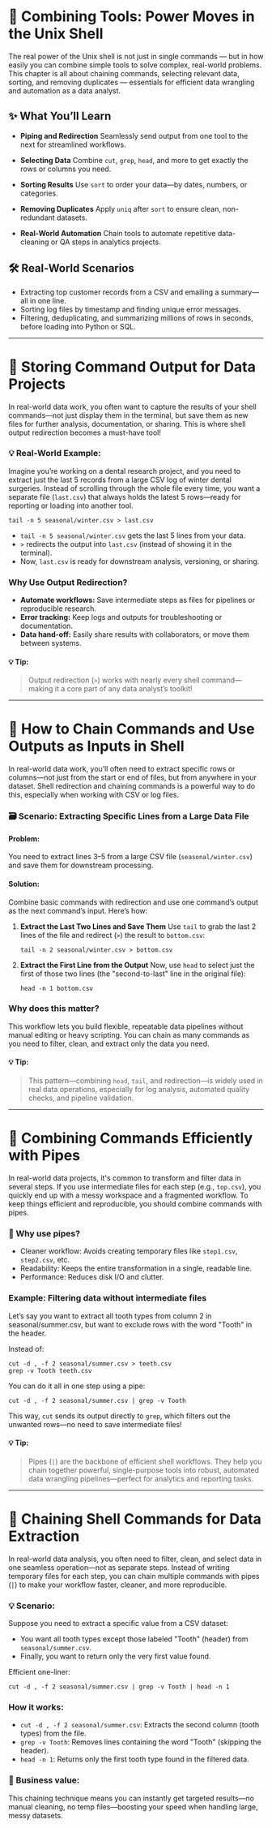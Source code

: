 # 🧩 Combining Tools: Power Moves in the Unix Shell

The real power of the Unix shell is not just in single commands — but in how easily you can combine simple tools to solve complex, real-world problems. This chapter is all about chaining commands, selecting relevant data, sorting, and removing duplicates — essentials for efficient data wrangling and automation as a data analyst.

## ✨ What You’ll Learn
* **Piping and Redirection**
  Seamlessly send output from one tool to the next for streamlined workflows.

* **Selecting Data**
  Combine ```cut```, ```grep```, ```head```, and more to get exactly the rows or columns you need.

* **Sorting Results**
  Use ```sort``` to order your data—by dates, numbers, or categories.

* **Removing Duplicates**
  Apply ```uniq``` after ```sort``` to ensure clean, non-redundant datasets.

* **Real-World Automation**
  Chain tools to automate repetitive data-cleaning or QA steps in analytics projects.


## 🛠️ Real-World Scenarios
* Extracting top customer records from a CSV and emailing a summary—all in one line.
* Sorting log files by timestamp and finding unique error messages.
* Filtering, deduplicating, and summarizing millions of rows in seconds, before loading into Python or SQL.

---

# 🚩 Storing Command Output for Data Projects
In real-world data work, you often want to capture the results of your shell commands—not just display them in the terminal, but save them as new files for further analysis, documentation, or sharing. This is where shell output redirection becomes a must-have tool!

### 💡 Real-World Example:
Imagine you’re working on a dental research project, and you need to extract just the last 5 records from a large CSV log of winter dental surgeries. Instead of scrolling through the whole file every time, you want a separate file (```last.csv```) that always holds the latest 5 rows—ready for reporting or loading into another tool.

```tail -n 5 seasonal/winter.csv > last.csv```

* ```tail -n 5 seasonal/winter.csv``` gets the last 5 lines from your data.
* ```>``` redirects the output into ```last.csv``` (instead of showing it in the terminal).
* Now, ```last.csv``` is ready for downstream analysis, versioning, or sharing.

### Why Use Output Redirection?
* **Automate workflows:** Save intermediate steps as files for pipelines or reproducible research.
* **Error tracking:** Keep logs and outputs for troubleshooting or documentation.
* **Data hand-off:** Easily share results with collaborators, or move them between systems.

#### 💡 Tip:
> Output redirection (```>```) works with nearly every shell command—making it a core part of any data analyst’s toolkit!

---

# 🔁 How to Chain Commands and Use Outputs as Inputs in Shell
In real-world data work, you’ll often need to extract specific rows or columns—not just from the start or end of files, but from anywhere in your dataset. Shell redirection and chaining commands is a powerful way to do this, especially when working with CSV or log files.

### 🗃️ Scenario: Extracting Specific Lines from a Large Data File
#### **Problem:**
You need to extract lines 3–5 from a large CSV file (```seasonal/winter.csv```) and save them for downstream processing.

#### **Solution:**
Combine basic commands with redirection and use one command’s output as the next command’s input. Here’s how:

1. **Extract the Last Two Lines and Save Them**
    Use ```tail``` to grab the last 2 lines of the file and redirect (```>```) the result to ```bottom.csv```:

    ```tail -n 2 seasonal/winter.csv > bottom.csv```

2. **Extract the First Line from the Output**
    Now, use ```head``` to select just the first of those two lines (the "second-to-last" line in the original file):

   ```head -n 1 bottom.csv```

### Why does this matter?
This workflow lets you build flexible, repeatable data pipelines without manual editing or heavy scripting. You can chain as many commands as you need to filter, clean, and extract only the data you need.

#### 💡 Tip:
> This pattern—combining ```head```, ```tail```, and redirection—is widely used in real data operations, especially for log analysis, automated quality checks, and pipeline validation.

---

# 🧩 Combining Commands Efficiently with Pipes
In real-world data projects, it's common to transform and filter data in several steps. If you use intermediate files for each step (e.g., ```top.csv```), you quickly end up with a messy workspace and a fragmented workflow. To keep things efficient and reproducible, you should combine commands with pipes.

### 🚀 Why use pipes?
* Cleaner workflow: Avoids creating temporary files like ```step1.csv```, ```step2.csv```, etc.
* Readability: Keeps the entire transformation in a single, readable line.
* Performance: Reduces disk I/O and clutter.

### Example: Filtering data without intermediate files
Let’s say you want to extract all tooth types from column 2 in seasonal/summer.csv, but want to exclude rows with the word "Tooth" in the header.

Instead of:
```
cut -d , -f 2 seasonal/summer.csv > teeth.csv
grep -v Tooth teeth.csv
```

You can do it all in one step using a pipe:

```cut -d , -f 2 seasonal/summer.csv | grep -v Tooth```

This way, ```cut``` sends its output directly to ```grep```, which filters out the unwanted rows—no need to save intermediate files!

#### 💡 Tip:
> Pipes (```|```) are the backbone of efficient shell workflows. They help you chain together powerful, single-purpose tools into robust, automated data wrangling pipelines—perfect for analytics and reporting tasks.

---

# 🔗 Chaining Shell Commands for Data Extraction
In real-world data analysis, you often need to filter, clean, and select data in one seamless operation—not as separate steps. Instead of writing temporary files for each step, you can chain multiple commands with pipes (```|```) to make your workflow faster, cleaner, and more reproducible.

### 💡 Scenario:
Suppose you need to extract a specific value from a CSV dataset:
* You want all tooth types except those labeled "Tooth" (header) from ```seasonal/summer.csv```.
* Finally, you want to return only the very first value found.

Efficient one-liner:

```cut -d , -f 2 seasonal/summer.csv | grep -v Tooth | head -n 1```

### How it works:
* ```cut -d , -f 2 seasonal/summer.csv```: Extracts the second column (tooth types) from the file.
* ```grep -v Tooth```: Removes lines containing the word "Tooth" (skipping the header).
* ```head -n 1```: Returns only the first tooth type found in the filtered data.

### 🎯 Business value:
This chaining technique means you can instantly get targeted results—no manual cleaning, no temp files—boosting your speed when handling large, messy datasets.
